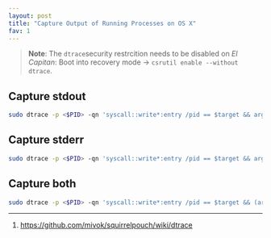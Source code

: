 ```yaml
---
layout: post
title: "Capture Output of Running Processes on OS X"
fav: 1
---
```


> **Note**: The `dtrace`security restrcition needs to be disabled on *El Capitan*: Boot into recovery mode -> `csrutil enable --without dtrace`.

## Capture stdout
```bash
sudo dtrace -p <$PID> -qn 'syscall::write*:entry /pid == $target && arg0 == 1/ { printf("%s", copyinstr(arg1, arg2)); }'
```

## Capture stderr
```bash
sudo dtrace -p <$PID> -qn 'syscall::write*:entry /pid == $target && arg0 == 2/ { printf("%s", copyinstr(arg1, arg2)); }'
```

## Capture both
```bash
sudo dtrace -p <$PID> -qn 'syscall::write*:entry /pid == $target && (arg0 == 1 || arg0 == 2)/ { printf("%s", copyinstr(arg1, arg2)); }'
```

---
1. <https://github.com/mivok/squirrelpouch/wiki/dtrace>
